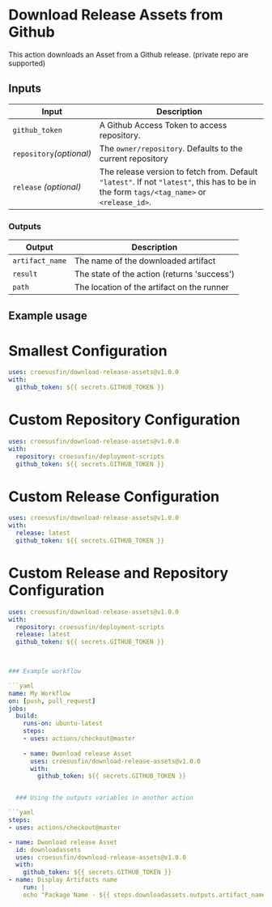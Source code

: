 # Download Release Assets from Github

This action downloads an Asset from a Github release.
(private repo are supported)

## Inputs

| Input                                             | Description                                        |
|------------------------------------------------------|-----------------------------------------------|
| `github_token`  | A Github Access Token to access repository. |
| `repository`_(optional)_ | The `owner/repository`. Defaults to the current repository |
| `release` _(optional)_  | The release version to fetch from. Default `"latest"`. If not `"latest"`, this has to be in the form `tags/<tag_name>` or `<release_id>`.   |

### Outputs

| Output                                             | Description                                        |
|------------------------------------------------------|-----------------------------------------------|
| `artifact_name`  | The name of the downloaded artifact |
| `result`  | The state of the action (returns 'success')|
| `path`  | The location of the artifact on the runner|


## Example usage

# Smallest Configuration

```yaml
uses: croesusfin/download-release-assets@v1.0.0
with:
  github_token: ${{ secrets.GITHUB_TOKEN }}
```

# Custom Repository Configuration

```yaml
uses: croesusfin/download-release-assets@v1.0.0
with:
  repository: croesusfin/deployment-scripts
  github_token: ${{ secrets.GITHUB_TOKEN }}
```

# Custom Release Configuration

```yaml
uses: croesusfin/download-release-assets@v1.0.0
with:
  release: latest
  github_token: ${{ secrets.GITHUB_TOKEN }}
```

# Custom Release and Repository Configuration

```yaml
uses: croesusfin/download-release-assets@v1.0.0
with:
  repository: croesusfin/deployment-scripts
  release: latest
  github_token: ${{ secrets.GITHUB_TOKEN }}


  
### Example workflow

```yaml
name: My Workflow
on: [push, pull_request]
jobs:
  build:
    runs-on: ubuntu-latest
    steps:
    - uses: actions/checkout@master
    
    - name: Dwonload release Asset
      uses: croesusfin/download-release-assets@v1.0.0
      with:
        github_token: ${{ secrets.GITHUB_TOKEN }}


  ### Using the outputs variables in another action

```yaml
steps:
- uses: actions/checkout@master

- name: Dwonload release Asset
  id: downloadassets
  uses: croesusfin/download-release-assets@v1.0.0
  with:
    github_token: ${{ secrets.GITHUB_TOKEN }}
- name: Display Artifacts name
    run: |
    echo "Package Name - ${{ steps.downloadassets.outputs.artifact_name }}"      